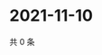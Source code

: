 # 2021-11-10

共 0 条

<!-- BEGIN WEIBO -->
<!-- 最后更新时间 Wed Nov 10 2021 20:01:17 GMT+0800 (China Standard Time) -->

<!-- END WEIBO -->
